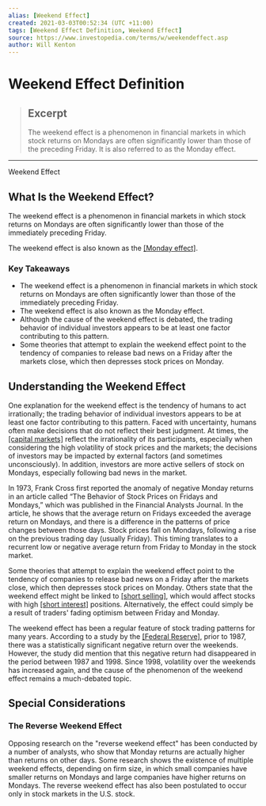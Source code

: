 ```yaml
---
alias: [Weekend Effect]
created: 2021-03-03T00:52:34 (UTC +11:00)
tags: [Weekend Effect Definition, Weekend Effect]
source: https://www.investopedia.com/terms/w/weekendeffect.asp
author: Will Kenton
---
```


# Weekend Effect Definition

> ## Excerpt
> The weekend effect is a phenomenon in financial markets in which stock returns on Mondays are often significantly lower than those of the preceding Friday. It is also referred to as the Monday effect.

---

Weekend Effect
## What Is the Weekend Effect?

The weekend effect is a phenomenon in financial markets in which stock returns on Mondays are often significantly lower than those of the immediately preceding Friday.

The weekend effect is also known as the [[Monday effect]](https://www.investopedia.com/terms/m/mondayeffect.asp).

### Key Takeaways

-   The weekend effect is a phenomenon in financial markets in which stock returns on Mondays are often significantly lower than those of the immediately preceding Friday.
-   The weekend effect is also known as the Monday effect.
-   Although the cause of the weekend effect is debated, the trading behavior of individual investors appears to be at least one factor contributing to this pattern.
-   Some theories that attempt to explain the weekend effect point to the tendency of companies to release bad news on a Friday after the markets close, which then depresses stock prices on Monday.

## Understanding the Weekend Effect

One explanation for the weekend effect is the tendency of humans to act irrationally; the trading behavior of individual investors appears to be at least one factor contributing to this pattern. Faced with uncertainty, humans often make decisions that do not reflect their best judgment. At times, the [[capital markets]](https://www.investopedia.com/terms/c/capitalmarkets.asp) reflect the irrationality of its participants, especially when considering the high volatility of stock prices and the markets; the decisions of investors may be impacted by external factors (and sometimes unconsciously). In addition, investors are more active sellers of stock on Mondays, especially following bad news in the market.

In 1973, Frank Cross first reported the anomaly of negative Monday returns in an article called “The Behavior of Stock Prices on Fridays and Mondays,” which was published in the Financial Analysts Journal. In the article, he shows that the average return on Fridays exceeded the average return on Mondays, and there is a difference in the patterns of price changes between those days. Stock prices fall on Mondays, following a rise on the previous trading day (usually Friday). This timing translates to a recurrent low or negative average return from Friday to Monday in the stock market.

Some theories that attempt to explain the weekend effect point to the tendency of companies to release bad news on a Friday after the markets close, which then depresses stock prices on Monday. Others state that the weekend effect might be linked to [[short selling]](https://www.investopedia.com/terms/s/shortselling.asp), which would affect stocks with high [[short interest]](https://www.investopedia.com/terms/s/shortinterest.asp) positions. Alternatively, the effect could simply be a result of traders' fading optimism between Friday and Monday.

The weekend effect has been a regular feature of stock trading patterns for many years. According to a study by the [[Federal Reserve]](https://www.investopedia.com/terms/f/federalreservebank.asp), prior to 1987, there was a statistically significant negative return over the weekends. However, the study did mention that this negative return had disappeared in the period between 1987 and 1998. Since 1998, volatility over the weekends has increased again, and the cause of the phenomenon of the weekend effect remains a much-debated topic.

## Special Considerations

### The Reverse Weekend Effect

Opposing research on the "reverse weekend effect" has been conducted by a number of analysts, who show that Monday returns are actually higher than returns on other days. Some research shows the existence of multiple weekend effects, depending on firm size, in which small companies have smaller returns on Mondays and large companies have higher returns on Mondays. The reverse weekend effect has also been postulated to occur only in stock markets in the U.S. stock.
